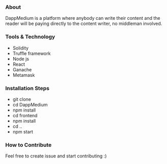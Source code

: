 ### About
DappMedium is a platform where anybody can write their content and the reader will be paying directly to the content writer, no middleman involved. 

### Tools & Technology 
* Solidity
* Truffle framework
* Node js
* React
* Ganache
* Metamask 

### Installation Steps
* git clone
* cd DappMedium
* npm install 
* cd frontend
* npm install
* cd ..
* npm start

### How to Contribute
Feel free to create issue and start contributing :) 

